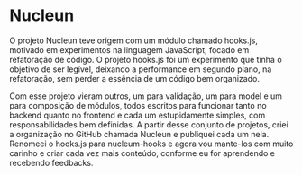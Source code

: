 # Nucleun

O projeto Nucleun teve origem com um módulo chamado hooks.js, motivado em experimentos na linguagem JavaScript, focado em refatoração de código. O projeto hooks.js foi um experimento que tinha o objetivo de ser legível, deixando a performance em segundo plano, na refatoração, sem perder a essência de um código bem organizado.

Com esse projeto vieram outros, um para validação, um para model e um para composição de módulos, todos escritos para funcionar tanto no backend quanto no frontend e cada um estupidamente simples, com responsabilidades bem definidas.
A partir desse conjunto de projetos, criei a organização no GitHub chamada Nucleun e publiquei cada um nela. Renomeei o hooks.js para nucleum-hooks e agora vou mante-los com muito carinho e criar cada vez mais conteúdo, conforme eu for aprendendo e recebendo feedbacks.
